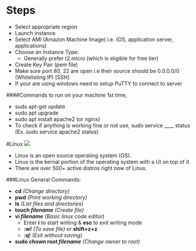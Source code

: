 # Steps

- Select appropriate region
- Launch instance
- Select AMI (Amazon Machine Image) i.e. (OS, application server, applications)
- Choose an Instance Type:
  - Generally prefer t2.micro (which is eligible for free tier)
- Create Key Pair (pem file)
- Make sure port 80, 22 are open i.e their source should be 0.0.0.0/0 (Whitelisting IP) [SSH]
- If your are using windows need to setup PuTTY to connect to server

####Commands to run on your machine 1st time,

- sudo apt-get update
- sudo apt upgrade
- sudo apt install apache2 (or nginx)
- To check if anything is working fine or not use,
  sudo service \_\_\_\_ status (Ex. sudo service apache2 status)

#Linux
<img src="https://developer.ibm.com/developer/default/articles/l-linux-kernel/images/figure2.jpg"></img>

- Linux is an open source operating system (OS).
- Linux is the kernal portion of the operating system with a UI on top of it.
- There are over 500+ active distros right now of Linux.

###Linux General Commands:

- **cd** _(Change directory)_
- **pwd** _(Print working directory)_
- **ls** _(List files and directories)_
- **touch _filename_** _(Create file)_
- **vi _filename_** _(Basic linux code editor)_
  - Enter **i** to start writing & **esc** to exit writing mode
  - **:w!** _(To save file)_ or **shift+z+z**
  - **:q!** _(Exit without saving)_
- **sudo chown root _filename_** _(Change owner to root)_
